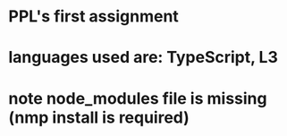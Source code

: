 # PPL's first assignment
# languages used are: TypeScript, L3
# note node_modules file is missing (nmp install is required)
